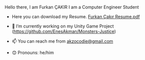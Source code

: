   Hello there, I am Furkan ÇAKIR
  I am a Computer Engineer Student
- Here you can download my Resume.
  [Furkan Çakır Resume.pdf](https://github.com/AkzoCodie/AkzoCodie/files/13709521/Furkan.Cakir.Resume.pdf)


- 🌱 I’m currently working on my Unity Game Project (https://github.com/EnesAkman/Monsters-Justice)
- 📫 You can reach me from akzocodie@gmail.com
- 😊 Pronouns: he/him
